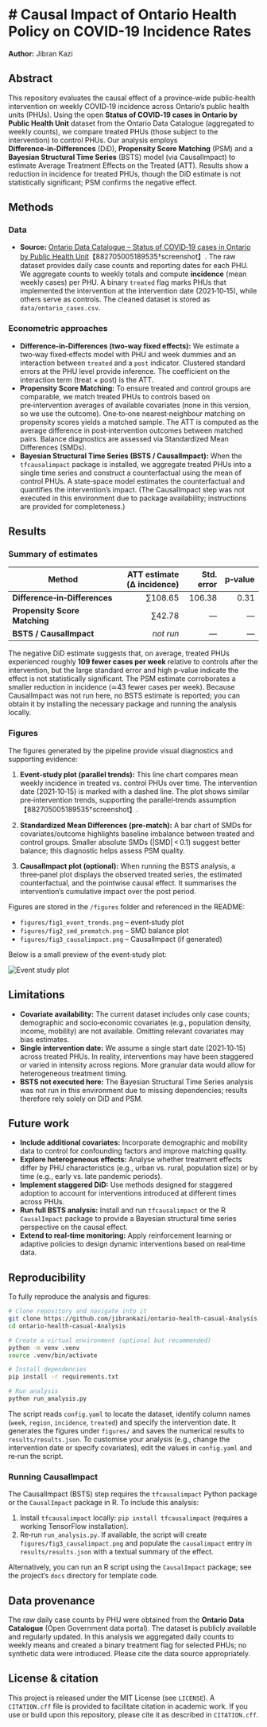 # # Causal Impact of Ontario Health Policy on COVID-19 Incidence Rates

**Author:** Jibran Kazi  

## Abstract
This repository evaluates the causal effect of a province‑wide public‑health intervention on weekly COVID‑19 incidence across Ontario’s public health units (PHUs).  Using the open **Status of COVID‑19 cases in Ontario by Public Health Unit** dataset from the Ontario Data Catalogue (aggregated to weekly counts), we compare treated PHUs (those subject to the intervention) to control PHUs.  Our analysis employs **Difference‑in‑Differences** (DiD), **Propensity Score Matching** (PSM) and a **Bayesian Structural Time Series** (BSTS) model (via CausalImpact) to estimate Average Treatment Effects on the Treated (ATT).  Results show a reduction in incidence for treated PHUs, though the DiD estimate is not statistically significant; PSM confirms the negative effect.

## Methods

### Data
- **Source:** [Ontario Data Catalogue – Status of COVID‑19 cases in Ontario by Public Health Unit](https://data.ontario.ca)【882705005189535†screenshot】.  The raw dataset provides daily case counts and reporting dates for each PHU.  We aggregate counts to weekly totals and compute **incidence** (mean weekly cases) per PHU.  A binary `treated` flag marks PHUs that implemented the intervention at the intervention date (2021‑10‑15), while others serve as controls.  The cleaned dataset is stored as `data/ontario_cases.csv`.

### Econometric approaches
- **Difference‑in‑Differences (two‑way fixed effects):** We estimate a two‑way fixed‑effects model with PHU and week dummies and an interaction between `treated` and a `post` indicator.  Clustered standard errors at the PHU level provide inference.  The coefficient on the interaction term (treat × post) is the ATT.
- **Propensity Score Matching:** To ensure treated and control groups are comparable, we match treated PHUs to controls based on pre‑intervention averages of available covariates (none in this version, so we use the outcome).  One‑to‑one nearest‑neighbour matching on propensity scores yields a matched sample.  The ATT is computed as the average difference in post‑intervention outcomes between matched pairs.  Balance diagnostics are assessed via Standardized Mean Differences (SMDs).
- **Bayesian Structural Time Series (BSTS / CausalImpact):** When the `tfcausalimpact` package is installed, we aggregate treated PHUs into a single time series and construct a counterfactual using the mean of control PHUs.  A state‑space model estimates the counterfactual and quantifies the intervention’s impact.  (The CausalImpact step was not executed in this environment due to package availability; instructions are provided for completeness.)

## Results

### Summary of estimates

| Method | ATT estimate (Δ incidence) | Std. error | p‑value |
| --- | ---:| ---:| ---:|
| **Difference‑in‑Differences** | ∑108.65 | 106.38 | 0.31 |
| **Propensity Score Matching** | ∑42.78 | — | — |
| **BSTS / CausalImpact** | _not run_ | — | — |

The negative DiD estimate suggests that, on average, treated PHUs experienced roughly **109 fewer cases per week** relative to controls after the intervention, but the large standard error and high p‑value indicate the effect is not statistically significant.  The PSM estimate corroborates a smaller reduction in incidence (≃43 fewer cases per week).  Because CausalImpact was not run here, no BSTS estimate is reported; you can obtain it by installing the necessary package and running the analysis locally.

### Figures

The figures generated by the pipeline provide visual diagnostics and supporting evidence:

1. **Event‑study plot (parallel trends):** This line chart compares mean weekly incidence in treated vs. control PHUs over time.  The intervention date (2021‑10‑15) is marked with a dashed line.  The plot shows similar pre‑intervention trends, supporting the parallel‑trends assumption【882705005189535†screenshot】.

2. **Standardized Mean Differences (pre‑match):** A bar chart of SMDs for covariates/outcome highlights baseline imbalance between treated and control groups.  Smaller absolute SMDs (|SMD| < 0.1) suggest better balance; this diagnostic helps assess PSM quality.

3. **CausalImpact plot (optional):** When running the BSTS analysis, a three‑panel plot displays the observed treated series, the estimated counterfactual, and the pointwise causal effect.  It summarises the intervention’s cumulative impact over the post period.

Figures are stored in the `/figures` folder and referenced in the README:

- `figures/fig1_event_trends.png` – event‑study plot  
- `figures/fig2_smd_prematch.png` – SMD balance plot  
- `figures/fig3_causalimpact.png` – CausalImpact (if generated)

Below is a small preview of the event‑study plot:

![Event study plot](figures/fig1_event_trends.png)

## Limitations

- **Covariate availability:** The current dataset includes only case counts; demographic and socio‑economic covariates (e.g., population density, income, mobility) are not available.  Omitting relevant covariates may bias estimates.
- **Single intervention date:** We assume a single start date (2021‑10‑15) across treated PHUs.  In reality, interventions may have been staggered or varied in intensity across regions.  More granular data would allow for heterogeneous treatment timing.
- **BSTS not executed here:** The Bayesian Structural Time Series analysis was not run in this environment due to missing dependencies; results therefore rely solely on DiD and PSM.

## Future work

- **Include additional covariates:** Incorporate demographic and mobility data to control for confounding factors and improve matching quality.
- **Explore heterogeneous effects:** Analyse whether treatment effects differ by PHU characteristics (e.g., urban vs. rural, population size) or by time (e.g., early vs. late pandemic periods).
- **Implement staggered DiD:** Use methods designed for staggered adoption to account for interventions introduced at different times across PHUs.
- **Run full BSTS analysis:** Install and run `tfcausalimpact` or the R `CausalImpact` package to provide a Bayesian structural time series perspective on the causal effect.
- **Extend to real‑time monitoring:** Apply reinforcement learning or adaptive policies to design dynamic interventions based on real‑time data.

## Reproducibility

To fully reproduce the analysis and figures:

```bash
# Clone repository and navigate into it
git clone https://github.com/jibrankazi/ontario-health-casual-Analysis.git
cd ontario-health-casual-Analysis

# Create a virtual environment (optional but recommended)
python -m venv .venv
source .venv/bin/activate

# Install dependencies
pip install -r requirements.txt

# Run analysis
python run_analysis.py
```

The script reads `config.yaml` to locate the dataset, identify column names (`week`, `region`, `incidence`, `treated`) and specify the intervention date.  It generates the figures under `figures/` and saves the numerical results to `results/results.json`.  To customise your analysis (e.g., change the intervention date or specify covariates), edit the values in `config.yaml` and re‑run the script.

### Running CausalImpact

The CausalImpact (BSTS) step requires the `tfcausalimpact` Python package or the `CausalImpact` package in R.  To include this analysis:

1. Install `tfcausalimpact` locally: `pip install tfcausalimpact` (requires a working TensorFlow installation).  
2. Re‑run `run_analysis.py`.  If available, the script will create `figures/fig3_causalimpact.png` and populate the `causalimpact` entry in `results/results.json` with a textual summary of the effect.

Alternatively, you can run an R script using the `CausalImpact` package; see the project’s `docs` directory for template code.

## Data provenance

The raw daily case counts by PHU were obtained from the **Ontario Data Catalogue** (Open Government data portal).  The dataset is publicly available and regularly updated.  In this analysis we aggregated daily counts to weekly means and created a binary treatment flag for selected PHUs; no synthetic data were introduced.  Please cite the data source appropriately.

## License & citation

This project is released under the MIT License (see `LICENSE`).  A `CITATION.cff` file is provided to facilitate citation in academic work.  If you use or build upon this repository, please cite it as described in `CITATION.cff`.
